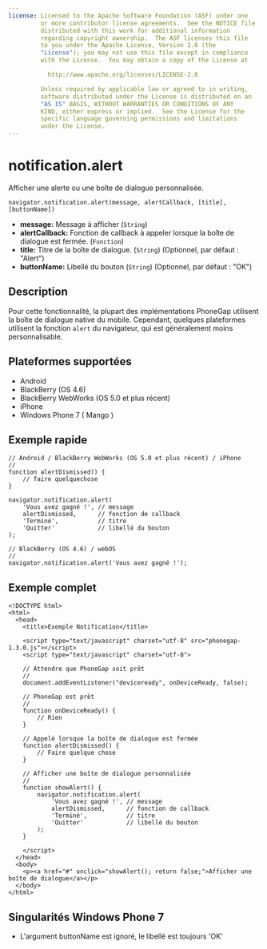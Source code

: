 ```yaml
---
license: Licensed to the Apache Software Foundation (ASF) under one
         or more contributor license agreements.  See the NOTICE file
         distributed with this work for additional information
         regarding copyright ownership.  The ASF licenses this file
         to you under the Apache License, Version 2.0 (the
         "License"); you may not use this file except in compliance
         with the License.  You may obtain a copy of the License at

           http://www.apache.org/licenses/LICENSE-2.0

         Unless required by applicable law or agreed to in writing,
         software distributed under the License is distributed on an
         "AS IS" BASIS, WITHOUT WARRANTIES OR CONDITIONS OF ANY
         KIND, either express or implied.  See the License for the
         specific language governing permissions and limitations
         under the License.
---
```


notification.alert
==================

Afficher une alerte ou une boîte de dialogue personnalisée.

    navigator.notification.alert(message, alertCallback, [title], [buttonName])

- __message:__ Message à afficher (`String`)
- __alertCallback:__ Fonction de callback à appeler lorsque la boîte de dialogue est fermée. (`Function`)
- __title:__ Titre de la boîte de dialogue. (`String`) (Optionnel, par défaut : "Alert")
- __buttonName:__ Libellé du bouton (`String`) (Optionnel, par défaut : "OK")
    
Description
-----------

Pour cette fonctionnalité, la plupart des implémentations PhoneGap utilisent la boîte de dialogue native du mobile.  Cependant, quelques plateformes utilisent la fonction `alert` du navigateur, qui est généralement moins personnalisable.

Plateformes supportées
----------------------

- Android
- BlackBerry (OS 4.6)
- BlackBerry WebWorks (OS 5.0 et plus récent)
- iPhone
- Windows Phone 7 ( Mango )

Exemple rapide
--------------

    // Android / BlackBerry WebWorks (OS 5.0 et plus récent) / iPhone
    //
    function alertDismissed() {
        // faire quelquechose
    }

    navigator.notification.alert(
        'Vous avez gagné !', // message
        alertDismissed,      // fonction de callback
        'Terminé',           // titre
        'Quitter'            // libellé du bouton
    );

    // BlackBerry (OS 4.6) / webOS
    //
    navigator.notification.alert('Vous avez gagné !');
        
Exemple complet
---------------

    <!DOCTYPE html>
    <html>
      <head>
        <title>Exemple Notification</title>

        <script type="text/javascript" charset="utf-8" src="phonegap-1.3.0.js"></script>
        <script type="text/javascript" charset="utf-8">

        // Attendre que PhoneGap soit prêt
        //
        document.addEventListener("deviceready", onDeviceReady, false);

        // PhoneGap est prêt
        //
        function onDeviceReady() {
            // Rien
        }
    
        // Appelé lorsque la boîte de dialogue est fermée
	    function alertDismissed() {
	        // Faire quelque chose
	    }

        // Afficher une boîte de dialogue personnalisée
        //
        function showAlert() {
		    navigator.notification.alert(
		        'Vous avez gagné !', // message
		        alertDismissed,      // fonction de callback
		        'Terminé',           // titre
		        'Quitter'            // libellé du bouton
		    );
        }
    
        </script>
      </head>
      <body>
        <p><a href="#" onclick="showAlert(); return false;">Afficher une boîte de dialogue</a></p>
      </body>
    </html>

Singularités Windows Phone 7
----------------------------

- L'argument buttonName est ignoré, le libellé est toujours 'OK' 